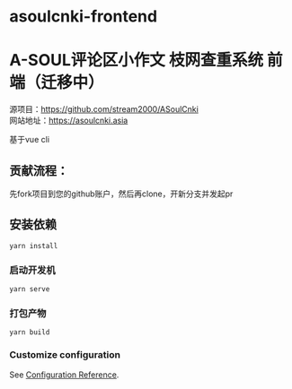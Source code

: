 # asoulcnki-frontend
# A-SOUL评论区小作文 枝网查重系统 前端（迁移中）
源项目：https://github.com/stream2000/ASoulCnki  
网站地址：https://asoulcnki.asia

基于vue cli  
## 贡献流程：
先fork项目到您的github账户，然后再clone，开新分支并发起pr


## 安装依赖
```
yarn install
```

### 启动开发机
```
yarn serve
```

### 打包产物
```
yarn build
```

### Customize configuration
See [Configuration Reference](https://cli.vuejs.org/config/).
